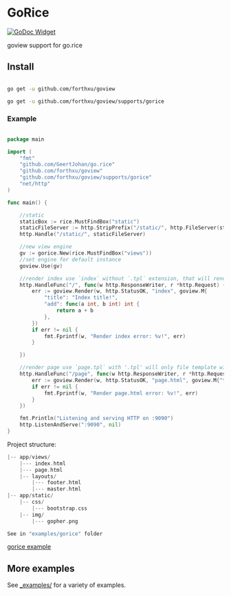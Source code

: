 # GoRice

[![GoDoc Widget]][GoDoc] 

goview support for go.rice

## Install
```bash

go get -u github.com/forthxu/goview

go get -u github.com/forthxu/goview/supports/gorice

```

### Example


```go

package main

import (
	"fmt"
	"github.com/GeertJohan/go.rice"
	"github.com/forthxu/goview"
	"github.com/forthxu/goview/supports/gorice"
	"net/http"
)

func main() {

	//static
	staticBox := rice.MustFindBox("static")
	staticFileServer := http.StripPrefix("/static/", http.FileServer(staticBox.HTTPBox()))
	http.Handle("/static/", staticFileServer)

	//new view engine
	gv := gorice.New(rice.MustFindBox("views"))
	//set engine for default instance
	goview.Use(gv)

	//render index use `index` without `.tpl` extension, that will render with master layout.
	http.HandleFunc("/", func(w http.ResponseWriter, r *http.Request) {
		err := goview.Render(w, http.StatusOK, "index", goview.M{
			"title": "Index title!",
			"add": func(a int, b int) int {
				return a + b
			},
		})
		if err != nil {
			fmt.Fprintf(w, "Render index error: %v!", err)
		}

	})

	//render page use `page.tpl` with '.tpl' will only file template without master layout.
	http.HandleFunc("/page", func(w http.ResponseWriter, r *http.Request) {
		err := goview.Render(w, http.StatusOK, "page.html", goview.M{"title": "Page file title!!"})
		if err != nil {
			fmt.Fprintf(w, "Render page.html error: %v!", err)
		}
	})

	fmt.Println("Listening and serving HTTP on :9090")
	http.ListenAndServe(":9090", nil)
}

```

Project structure:
```go
|-- app/views/
    |--- index.html          
    |--- page.html
    |-- layouts/
        |--- footer.html
        |--- master.html
|-- app/static/  
    |-- css/
        |--- bootstrap.css   	
    |-- img/
        |--- gopher.png

See in "examples/gorice" folder
```

[gorice example](https://github.com/forthxu/goview/tree/master/_examples/gorice)


           
## More examples

See [_examples/](https://github.com/forthxu/goview/blob/master/_examples/) for a variety of examples.

[GoDoc]: https://godoc.org/github.com/forthxu/goview/supports/gorice
[GoDoc Widget]: https://godoc.org/github.com/forthxu/goview/supports/gorice?status.svg
